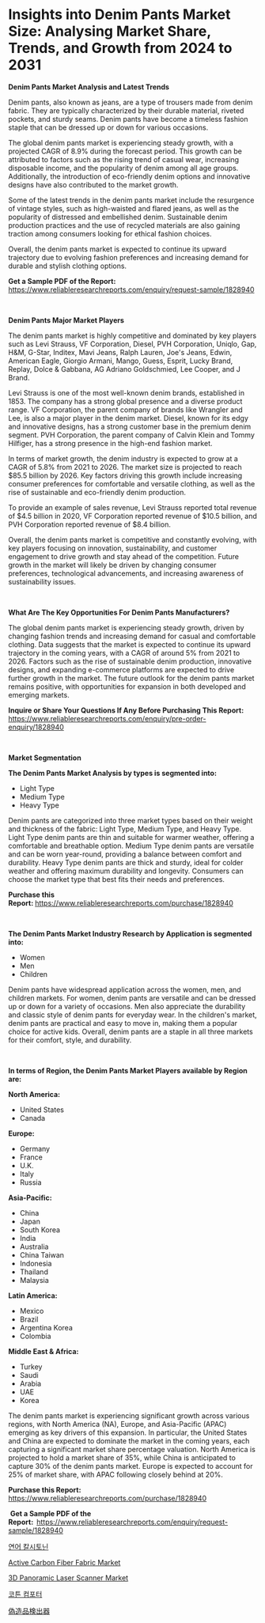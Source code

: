 <p><h1>Insights into Denim Pants Market Size: Analysing Market Share, Trends, and Growth from 2024 to 2031</h1></p><p><strong>Denim Pants Market Analysis and Latest Trends</strong></p>
<p><p>Denim pants, also known as jeans, are a type of trousers made from denim fabric. They are typically characterized by their durable material, riveted pockets, and sturdy seams. Denim pants have become a timeless fashion staple that can be dressed up or down for various occasions.</p><p>The global denim pants market is experiencing steady growth, with a projected CAGR of 8.9% during the forecast period. This growth can be attributed to factors such as the rising trend of casual wear, increasing disposable income, and the popularity of denim among all age groups. Additionally, the introduction of eco-friendly denim options and innovative designs have also contributed to the market growth.</p><p>Some of the latest trends in the denim pants market include the resurgence of vintage styles, such as high-waisted and flared jeans, as well as the popularity of distressed and embellished denim. Sustainable denim production practices and the use of recycled materials are also gaining traction among consumers looking for ethical fashion choices.</p><p>Overall, the denim pants market is expected to continue its upward trajectory due to evolving fashion preferences and increasing demand for durable and stylish clothing options.</p></p>
<p><strong>Get a Sample PDF of the Report:&nbsp;</strong> <a href="https://www.reliableresearchreports.com/enquiry/request-sample/1828940">https://www.reliableresearchreports.com/enquiry/request-sample/1828940</a></p>
<p>&nbsp;</p>
<p><strong>Denim Pants Major Market Players</strong></p>
<p><p>The denim pants market is highly competitive and dominated by key players such as Levi Strauss, VF Corporation, Diesel, PVH Corporation, Uniqlo, Gap, H&M, G-Star, Inditex, Mavi Jeans, Ralph Lauren, Joe's Jeans, Edwin, American Eagle, Giorgio Armani, Mango, Guess, Esprit, Lucky Brand, Replay, Dolce & Gabbana, AG Adriano Goldschmied, Lee Cooper, and J Brand.</p><p>Levi Strauss is one of the most well-known denim brands, established in 1853. The company has a strong global presence and a diverse product range. VF Corporation, the parent company of brands like Wrangler and Lee, is also a major player in the denim market. Diesel, known for its edgy and innovative designs, has a strong customer base in the premium denim segment. PVH Corporation, the parent company of Calvin Klein and Tommy Hilfiger, has a strong presence in the high-end fashion market.</p><p>In terms of market growth, the denim industry is expected to grow at a CAGR of 5.8% from 2021 to 2026. The market size is projected to reach $85.5 billion by 2026. Key factors driving this growth include increasing consumer preferences for comfortable and versatile clothing, as well as the rise of sustainable and eco-friendly denim production.</p><p>To provide an example of sales revenue, Levi Strauss reported total revenue of $4.5 billion in 2020, VF Corporation reported revenue of $10.5 billion, and PVH Corporation reported revenue of $8.4 billion.</p><p>Overall, the denim pants market is competitive and constantly evolving, with key players focusing on innovation, sustainability, and customer engagement to drive growth and stay ahead of the competition. Future growth in the market will likely be driven by changing consumer preferences, technological advancements, and increasing awareness of sustainability issues.</p></p>
<p>&nbsp;</p>
<p><strong>What Are The Key Opportunities For Denim Pants Manufacturers?</strong></p>
<p><p>The global denim pants market is experiencing steady growth, driven by changing fashion trends and increasing demand for casual and comfortable clothing. Data suggests that the market is expected to continue its upward trajectory in the coming years, with a CAGR of around 5% from 2021 to 2026. Factors such as the rise of sustainable denim production, innovative designs, and expanding e-commerce platforms are expected to drive further growth in the market. The future outlook for the denim pants market remains positive, with opportunities for expansion in both developed and emerging markets.</p></p>
<p><strong>Inquire or Share Your Questions If Any Before Purchasing This Report:</strong> <a href="https://www.reliableresearchreports.com/enquiry/pre-order-enquiry/1828940">https://www.reliableresearchreports.com/enquiry/pre-order-enquiry/1828940</a></p>
<p>&nbsp;</p>
<p><strong>Market Segmentation</strong></p>
<p><strong>The Denim Pants Market Analysis by types is segmented into:</strong></p>
<p><ul><li>Light Type</li><li>Medium Type</li><li>Heavy Type</li></ul></p>
<p><p>Denim pants are categorized into three market types based on their weight and thickness of the fabric: Light Type, Medium Type, and Heavy Type. Light Type denim pants are thin and suitable for warmer weather, offering a comfortable and breathable option. Medium Type denim pants are versatile and can be worn year-round, providing a balance between comfort and durability. Heavy Type denim pants are thick and sturdy, ideal for colder weather and offering maximum durability and longevity. Consumers can choose the market type that best fits their needs and preferences.</p></p>
<p><strong>Purchase this Report:&nbsp;</strong><a href="https://www.reliableresearchreports.com/purchase/1828940">https://www.reliableresearchreports.com/purchase/1828940</a></p>
<p>&nbsp;</p>
<p><strong>The Denim Pants Market Industry Research by Application is segmented into:</strong></p>
<p><ul><li>Women</li><li>Men</li><li>Children</li></ul></p>
<p><p>Denim pants have widespread application across the women, men, and children markets. For women, denim pants are versatile and can be dressed up or down for a variety of occasions. Men also appreciate the durability and classic style of denim pants for everyday wear. In the children's market, denim pants are practical and easy to move in, making them a popular choice for active kids. Overall, denim pants are a staple in all three markets for their comfort, style, and durability.</p></p>
<p>&nbsp;</p>
<p><strong>In terms of Region, the Denim Pants Market Players available by Region are:</strong></p>
<p>
    <p> <strong> North America: </strong>
        <ul>
            <li>United States</li>
            <li>Canada</li>
        </ul>
        </p> 
    <p> <strong> Europe: </strong>
        <ul>
            <li>Germany</li>
            <li>France</li>
            <li>U.K.</li>
            <li>Italy</li>
            <li>Russia</li>
        </ul>
        </p> 
    <p> <strong> Asia-Pacific: </strong>
        <ul>
            <li>China</li>
            <li>Japan</li>
            <li>South Korea</li>
            <li>India</li>
            <li>Australia</li>
            <li>China Taiwan</li>
            <li>Indonesia</li>
            <li>Thailand</li>
            <li>Malaysia</li>
        </ul>
        </p> 
    <p> <strong> Latin America: </strong>
        <ul>
            <li>Mexico</li>
            <li>Brazil</li>
            <li>Argentina Korea</li>
            <li>Colombia</li>
        </ul>
        </p> 
    <p> <strong> Middle East & Africa: </strong>
        <ul>
            <li>Turkey</li>
            <li>Saudi</li>
            <li>Arabia</li>
            <li>UAE</li>
            <li>Korea</li>
        </ul>
    </p>
    </p>
<p><p>The denim pants market is experiencing significant growth across various regions, with North America (NA), Europe, and Asia-Pacific (APAC) emerging as key drivers of this expansion. In particular, the United States and China are expected to dominate the market in the coming years, each capturing a significant market share percentage valuation. North America is projected to hold a market share of 35%, while China is anticipated to capture 30% of the denim pants market. Europe is expected to account for 25% of market share, with APAC following closely behind at 20%.</p></p>
<p><strong>Purchase this Report: </strong><a href="https://www.reliableresearchreports.com/purchase/1828940">https://www.reliableresearchreports.com/purchase/1828940</a></p>
<p>&nbsp;<strong>Get a Sample PDF of the Report:&nbsp;&nbsp;</strong><a href="https://www.reliableresearchreports.com/enquiry/request-sample/1828940">https://www.reliableresearchreports.com/enquiry/request-sample/1828940</a></p>
<p><strong></strong></p>
<p><p><a href="https://github.com/fredrickeglers/Market-Research-Report-List-1/blob/main/69375942905.md">연어 칼시토닌</a></p><p><a href="https://issuu.com/reportprime-2/docs/active-carbon-fiber-fabric-market-size-2030.pptx">Active Carbon Fiber Fabric Market</a></p><p><a href="https://issuu.com/reportprime-2/docs/3d-panoramic-laser-scanner-market-size-2030.pptx">3D Panoramic Laser Scanner Market</a></p><p><a href="https://medium.com/@percymckty3ytenzie89676/%EC%BD%94%ED%8A%BC-%EC%9D%B4%EB%B6%88-%EC%8B%9C%EC%9E%A5-%EC%8B%9C%EC%9E%A5-cagr-%EC%8B%9C%EC%9E%A5-%ED%8A%B8%EB%A0%8C%EB%93%9C-%EB%B0%8F-%EC%84%B1%EC%9E%A5-%EC%A0%84%EB%9E%B5%EC%97%90-%EB%8C%80%ED%95%9C-%ED%86%B5%EC%B0%B0%EB%A0%A5-69074892cd18">코튼 컴포터</a></p><p><a href="https://github.com/efcvopdgkdx128/Market-Research-Report-List-1/blob/main/69930683272.md">偽造品検出器</a></p></p>